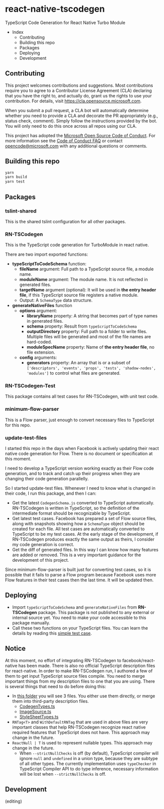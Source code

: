 # react-native-tscodegen

TypeScript Code Generation for React Native Turbo Module

- Index
  - Contributing
  - Building this repo
  - Packages
  - Deploying
  - Development

## Contributing

This project welcomes contributions and suggestions.  Most contributions require you to agree to a
Contributor License Agreement (CLA) declaring that you have the right to, and actually do, grant us
the rights to use your contribution. For details, visit https://cla.opensource.microsoft.com.

When you submit a pull request, a CLA bot will automatically determine whether you need to provide
a CLA and decorate the PR appropriately (e.g., status check, comment). Simply follow the instructions
provided by the bot. You will only need to do this once across all repos using our CLA.

This project has adopted the [Microsoft Open Source Code of Conduct](https://opensource.microsoft.com/codeofconduct/).
For more information see the [Code of Conduct FAQ](https://opensource.microsoft.com/codeofconduct/faq/) or
contact [opencode@microsoft.com](mailto:opencode@microsoft.com) with any additional questions or comments.

## Building this repo

```cmd
yarn
yarn build
yarn test
```

## Packages

### tslint-shared

This is the shared tslint configuration for all other packages.

### RN-TSCodegen

This is the TypeScript code generation for TurboModule in react native.

There are two import exported functions:

- **typeScriptToCodeSchema** function:
  - **fileName** argument: Full path to a TypeScript source file, a module name.
  - **moduleName** argument: The module name. It is not reflected in generated files.
  - **targetName** argument (optional): It will be used in **the entry header file**, if this TypeScript source file registers a native module.
  - Output: A `SchemaType` data structure.
- **generateNativeFiles** function
  - **options** argument:
    - **libraryName** property: A string that becomes part of type names in generated files.
    - **schema** property: Result from `typeScriptToCodeSchema`
    - **outputDirectory** property: Full path to a folder to write files. Multiple files will be generated and most of the file names are hard-coded.
    - **moduleSpecName** property: Name of **the entry header file**, no file extension.
  - **config** arguments:
    - **generators** property: An array that is or a subset of `['descriptors', 'events', 'props', 'tests', 'shadow-nodes', 'modules']` to control what files are generated.

### RN-TSCodegen-Test

This package contains all test cases for RN-TSCodegen, with unit test code.

### minimum-flow-parser

This is a Flow parser, just enough to convert necessary files to TypeScript for this repo.

### update-test-files

I started this repo in the days when Facebook is actively updating their react native code generation for Flow. There is no document or specification at this moment.

I need to develop a TypeScript version working exactly as their Flow code generation, and to track and catch up their progress when they are changing their code generation parallelly.

So I started update-test files. Whenever I need to know what is changed in their code, I run this package, and then I can:

- Get the latest `CodegenSchema.js` converted to TypeScript automatically. RN-TSCodegen is written in TypeScript, so the definition of the intermediate format should be recognizable by TypeScript.
- Get latest test cases. Facebook has prepared a set of Flow source files, along with snapshots showing how a `SchemaType` object should be created for each file. All test cases are automatically converted to TypeScript to be my test cases. At the early stage of the development, if RN-TSCodegen produces exactly the same output as theirs, I consider my code generation is correct.
- Get the diff of generated files. In this way I can know how many features are added or removed. This is a very important guidance for the development of this project.

Since minimum-flow-parser is built just for converting test cases, so it is possible that it fails to parse a Flow program because Facebook uses more Flow features in their test cases then the last time. It will be updated then.

## Deploying

- Import `typeScriptToCodeSchema` and `generateNativeFiles` from **RN-TSCodegen** package. This package is not published to any external or internal source yet. You need to make your code accessible to this package manually.
- Call these two functions on your TypeScript files. You can learn the details by reading this [simple test case](./packages/RN-TSCodegen/test/TestE2ECases.ts).

## Notice

At this moment, no effort of integrating RN-TSCodegen to facebook/react-native has been made.
There is also no official TypeScript description files for react-native.
In order to make RN-TSCodegen run, I authored a few of them to get input TypeScript source files compile.
You need to merge important things from my description files to one that you are using.
There is several things that need to do before doing this:

- In [this folder](../../tree/master/packages/RN-TSCodegen-Test/src/lib) you will see 3 files. You either use them directly, or merge them into third-party description files.
  - [CodegenTypes.ts](/packages/RN-TSCodegen-Test/src/lib/CodegenTypes.ts)
  - [ImageSource.ts](/packages/RN-TSCodegen-Test/src/lib/ImageSource.ts)
  - [StyleSheetTypes.ts](/packages/RN-TSCodegen-Test/src/lib/StyleSheetTypes.ts)
- `RNTag<T>` and `WithDefaultRNTag` that are used in above files are very important classes that help RN-TSCodegen recognize react native required features that TypeScript does not have. This approach may change in the future.
- `ReactNull | T` is used to represent nullable types. This approach may change in the future.
  - When `--strictNullChecks` is off (by default), TypeScript compiler will ignore `null` and `undefined` in a union type, because they are subtype of all other types. The currently implementation uses `typeChecker` in TypeScript Compiler API to do type inference, necessary information will be lost when `--strictNullChecks` is off.

## Development

(editing)
